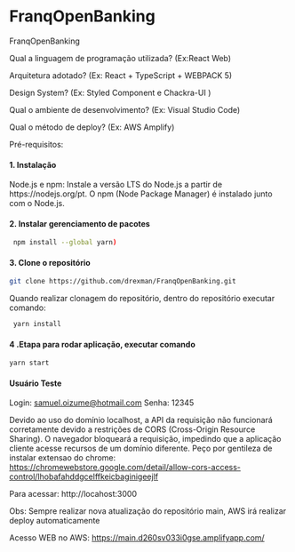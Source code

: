 # FranqOpenBanking
FranqOpenBanking

Qual a linguagem de programação utilizada? (Ex:React Web)

Arquitetura adotado? (Ex: React + TypeScript +  WEBPACK 5)

Design System? (Ex: Styled Component e Chackra-UI )

Qual o ambiente de desenvolvimento? (Ex: Visual Studio Code)

Qual o método de deploy? (Ex: AWS Amplify)


Pré-requisitos:

<h4>
1. Instalação
</h4>
Node.js e npm: Instale a versão LTS do Node.js a partir de https://nodejs.org/pt. O npm (Node Package Manager) é instalado junto com o Node.js.

<h4>
2. Instalar gerenciamento de pacotes 
</h4>

```bash
 npm install --global yarn)
```

<h4> 
3. Clone o repositório
</h4>

```bash
git clone https://github.com/drexman/FranqOpenBanking.git
```

Quando realizar clonagem do repositório, dentro do repositório executar comando:

```bash
 yarn install 
```
<h4>
    4 .Etapa para rodar aplicação, executar comando 
</h4>

```bash
yarn start
```
<h4>
Usuário Teste
</h4>

Login: samuel.oizume@hotmail.com
Senha: 12345

 Devido ao uso do domínio localhost, a API da requisição não funcionará corretamente devido a restrições de CORS (Cross-Origin Resource Sharing). O navegador bloqueará a requisição, impedindo que a aplicação cliente acesse recursos de um domínio diferente. Peço por gentileza de instalar extensao do chrome: https://chromewebstore.google.com/detail/allow-cors-access-control/lhobafahddgcelffkeicbaginigeejlf


Para acessar: http://locahost:3000

Obs: Sempre realizar nova atualização do repositório main, AWS irá realizar deploy automaticamente

Acesso WEB no AWS: https://main.d260sv033i0gse.amplifyapp.com/


